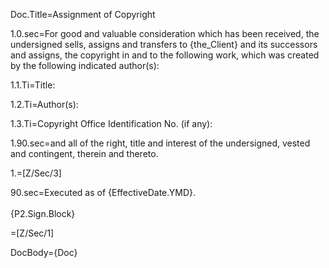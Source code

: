 Doc.Title=Assignment of Copyright

1.0.sec=For good and valuable consideration which has been received, the undersigned sells, assigns and transfers to {the_Client} and its successors and assigns, the copyright in and to the following work, which was created by the following indicated author(s):

1.1.Ti=Title: 	

1.2.Ti=Author(s):	

1.3.Ti=Copyright Office Identification No. (if any):			

1.90.sec=and all of the right, title and interest of the undersigned, vested and contingent, therein and thereto.

1.=[Z/Sec/3]

90.sec=Executed as of {EffectiveDate.YMD}.<br><br>{P2.Sign.Block}

=[Z/Sec/1]

DocBody={Doc}